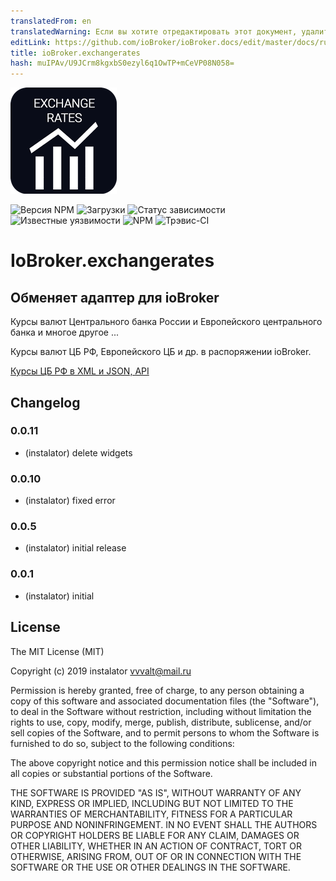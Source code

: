 ```yaml
---
translatedFrom: en
translatedWarning: Если вы хотите отредактировать этот документ, удалите поле «translationFrom», в противном случае этот документ будет снова автоматически переведен
editLink: https://github.com/ioBroker/ioBroker.docs/edit/master/docs/ru/adapterref/iobroker.exchangerates/README.md
title: ioBroker.exchangerates
hash: muIPAv/U9JCrm8kgxbS0ezyl6q1OwTP+mCeVP08N058=
---
```

![логотип](../../../en/adapterref/iobroker.exchangerates/admin/exchangerates.png)

![Версия NPM](http://img.shields.io/npm/v/iobroker.exchangerates.svg)
![Загрузки](https://img.shields.io/npm/dm/iobroker.exchangerates.svg)
![Статус зависимости](https://img.shields.io/david/instalator/iobroker.exchangerates.svg)
![Известные уязвимости](https://snyk.io/test/github/instalator/ioBroker.exchangerates/badge.svg)
![NPM](https://nodei.co/npm/iobroker.exchangerates.png?downloads=true)
![Трэвис-CI](http://img.shields.io/travis/instalator/ioBroker.exchangerates/master.svg)

# IoBroker.exchangerates
## Обменяет адаптер для ioBroker
Курсы валют Центрального банка России и Европейского центрального банка и многое другое ...

Курсы валют ЦБ РФ, Европейского ЦБ и др. в распоряжении ioBroker.

[Курсы ЦБ РФ в XML и JSON, API](https://www.cbr-xml-daily.ru)

## Changelog

### 0.0.11
* (instalator) delete widgets

### 0.0.10
* (instalator) fixed error

### 0.0.5
* (instalator) initial release

### 0.0.1
* (instalator) initial

## License
The MIT License (MIT)

Copyright (c) 2019 instalator <vvvalt@mail.ru>

Permission is hereby granted, free of charge, to any person obtaining a copy
of this software and associated documentation files (the "Software"), to deal
in the Software without restriction, including without limitation the rights
to use, copy, modify, merge, publish, distribute, sublicense, and/or sell
copies of the Software, and to permit persons to whom the Software is
furnished to do so, subject to the following conditions:

The above copyright notice and this permission notice shall be included in all
copies or substantial portions of the Software.

THE SOFTWARE IS PROVIDED "AS IS", WITHOUT WARRANTY OF ANY KIND, EXPRESS OR
IMPLIED, INCLUDING BUT NOT LIMITED TO THE WARRANTIES OF MERCHANTABILITY,
FITNESS FOR A PARTICULAR PURPOSE AND NONINFRINGEMENT. IN NO EVENT SHALL THE
AUTHORS OR COPYRIGHT HOLDERS BE LIABLE FOR ANY CLAIM, DAMAGES OR OTHER
LIABILITY, WHETHER IN AN ACTION OF CONTRACT, TORT OR OTHERWISE, ARISING FROM,
OUT OF OR IN CONNECTION WITH THE SOFTWARE OR THE USE OR OTHER DEALINGS IN THE
SOFTWARE.